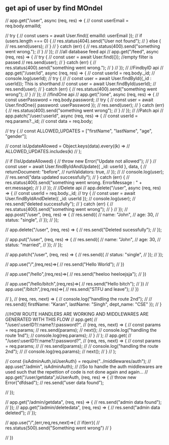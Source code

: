 ## get api of user by find MOndel
  // app.get("/user", async (req, res) => {
  //   const userEmail = req.body.emailId;
  
  //   try {
  //     const users = await User.find({ emailId: userEmail });
  //     if (users.length === 0) {
  //       res.status(404).send("User not found");
  //     } else {
  //       res.send(users);
  //     }
  //   } catch (err) {
  //     res.status(400).send("something went wrong.");
  //   }
  // });
  // //all database feed api
  // app.get("/feed", async (req, res) => {
  //   try {
  //     const user = await User.find({}); //empty filter is passed
  //     res.send(user);
  //   } catch (err) {
  //     res.status(400).send("something went wrong.");
  //   }
  // });
  // //FindbyID api
  // app.get("/user/id", async (req, res) => {
  //   const userId = req.body._id;
  //   console.log(userId);
  //   try {
  //     // const user = await User.findById({_id : userId}); This is shorthand
  //     const user = await User.findById(userId);
  //     res.send(user);
  //   } catch (err) {
  //     res.status(400).send("something went wrong");
  //   }
  // });
  // //findOne api
  // app.get("/one", async (req, res) => {
  //   const userPassword = req.body.password;
  //   try {
  //     const user = await User.findOne({ password: userPassword });
  //     res.send(user);
  //   } catch (err) {
  //     res.status(400).send("something went wrong");
  //   }
  // });
  // //Patch api
  // app.patch("/user/:userId", async (req, res) => {
  //   const userId = req.params?._id;
  //   const data = req.body;
  
  //   try {
  //     const ALLOWED_UPDATES = ["firstName", "lastName", "age", "gender"];
  
  //     const isUpdateAllowed = Object.keys(data).every((k) =>
  //       ALLOWED_UPDATES.includes(k)
  //     );
  
  //     if (!isUpdateAllowed) {
  //       throw new Error("Update not allowed");
  //     }
  //     const user = await User.findByIdAndUpdate({ _id: userId }, data, {
  //       returnDocument: "before",
  //       runValidators: true,
  //     });
  //     // console.log(user);
  //     res.send("data updated successfully");
  //   } catch (err) {
  //     res.status(400).send("something went wrong. ErrorMessage : " + err.message);
  //   }
  // });
  // //Delete api
  // app.delete("/user", async (req, res) => {
  //   const userId = req.body._id;
  //   try {
  //     const user = await User.findByIdAndDelete({ _id: userId });
  //     console.log(user);
  //     res.send("deleted successfully");
  //   } catch (err) {
  //     res.status(400).send("something went wrong");
  //   }
  // });
  // app.post("/user", (req, res) => {
    //   res.send({
      //     name: "John",
//     age: 30,
//     status: "single",
//   });
// });

// app.delete("/user", (req, res) => {
//   res.send("Deleted sucessfully");
// });

// app.put("/user", (req, res) => {
//   res.send({
//     name: "John",
//     age: 30,
//     status: "married",
//   });
// });

// app.patch("/user", (req, res) => {
//   res.send({
//     status: "single",
//   });
// });

// app.use("/",(req,res)=>{
//     res.send("Hello World");
// })

// app.use("/hello",(req,res)=>{
//     res.send("heeloo  heeloejsja");
// })

// app.use("/hello/bitch",(req,res)=>{
//     res.send("Hello bitch");
// })
// app.use("/bitch",(req,res)=>{
//     res.send("STFU and leave");
// })

// },
// (req, res, next) => {
//   console.log("handling the route 2nd");
//  // res.send({ firstName: "Karan", lastName: "Singh", dept_name: "CSE" });
// }

///HOW ROUTE HANDLERS ARE WORKING AND MIDDLEWARES ARE GENERATED WITH THIS FLOW
// app.get(
//   "/user/:userID?/:name?/:password?",
//   (req, res, next) => {
//     const params = req.params;
//     res.send(params);
//     next();
//     console.log("handling the route 1nd");
//     console.log(req.params);
//   }
// );
// app.get(
//     "/user/:userID?/:name?/:password?",
//     (req, res, next) => {
//       const params = req.params;
//     //   res.send(params);
//     //   console.log("handling the route 2nd");
//     //   console.log(req.params);
//     next();
//     }
//   );

// const {isAdminAuth,isUserAuth} = require("../middlewares/auth");
// app.use("/admin", isAdminAuth);
// //So to handle the auth middlewares are used such that the repettion of code is not done again and again...
// app.get("/user/getdata",isUserAuth, (req, res) => {
//     throw new Error("dfdsad");
//     res.send("user data found");

//   });

// app.get("/admin/getdata", (req, res) => {
//     res.send("admin data found");
// });
// app.get("/admin/deletedata", (req, res) => {
//   res.send("admin data deleted");
// });

// app.use("/",(err,req,res,next)=>{
//     if(err){
//         res.status(500).send("Something went wrong")
//     }

// })